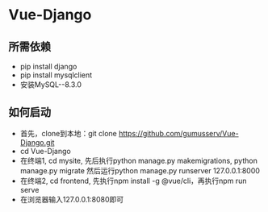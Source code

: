 # Vue-Django
## 所需依赖
- pip install django
- pip install mysqlclient
- 安装MySQL--8.3.0
## 如何启动
- 首先，clone到本地：git clone https://github.com/gumusserv/Vue-Django.git
- cd Vue-Django
- 在终端1, cd mysite, 先后执行python manage.py makemigrations, python manage.py migrate      然后运行python manage.py runserver 127.0.0.1:8000        
- 在终端2, cd frontend, 先执行npm install -g @vue/cli，再执行npm run serve
- 在浏览器输入127.0.0.1:8080即可
